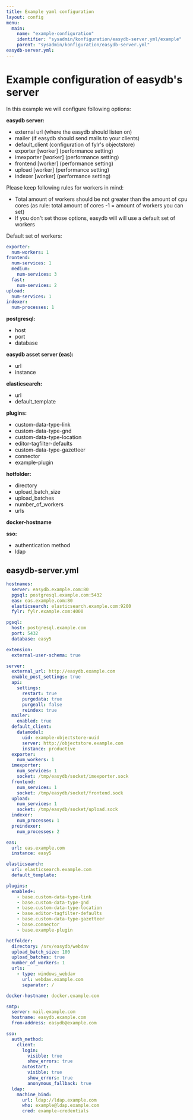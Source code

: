 ```yaml
---
title: Example yaml configuration
layout: config
menu:
  main:
    name: "example-configuration"
    identifier: "sysadmin/konfiguration/easydb-server.yml/example"
    parent: "sysadmin/konfiguration/easydb-server.yml"
easydb-server.yml:
---
```


# Example configuration of easydb's server

In this example we will configure following options:

**easydb server:**

- external url (where the easydb should listen on)
- mailer (if easydb should send mails to your clients)
- default_client (configuration of fylr's objectstore)
- exporter [worker\] (performance setting)
- imexporter [worker\] (performance setting)
- frontend [worker\] (performance setting)
- upload [worker\] (performance setting)
- indexer [worker\] (performance setting)

Please keep following rules for workers in mind:

- Total amount of workers should be not greater than the amount of cpu cores (as rule: total amount of cores -1 = amount of workers you can set)
- If you don't set those options, easydb will will use a default set of workers

Default set of workers:
```yml
exporter:
  num-workers: 1
frontend:
  num-services: 1
  medium:
    num-services: 3
  fast:
    num-services: 2
upload:
  num-services: 1
indexer:
  num-processes: 1
```

**postgresql:**

- host
- port
- database

**easydb asset server (eas):**

- url
- instance

**elasticsearch:**

- url
- default_template

**plugins:**

- custom-data-type-link
- custom-data-type-gnd
- custom-data-type-location
- editor-tagfilter-defaults
- custom-data-type-gazetteer
- connector
- example-plugin

**hotfolder:**

- directory
- upload_batch_size
- upload_batches
- number_of_workers
- urls

**docker-hostname**

**sso:**

- authentication method
- ldap

## easydb-server.yml

```yaml
hostnames:
  server: easydb.example.com:80
  pgsql: postgresql.example.com:5432
  eas: eas.example.com:80
  elasticsearch: elasticsearch.example.com:9200
  fylr: fylr.example.com:4000

pgsql:
  host: postgresql.example.com
  port: 5432
  database: easy5

extension:
  external-user-schema: true

server:
  external_url: http://easydb.example.com
  enable_post_settings: true
  api:
    settings:
      restart: true
      purgedata: true
      purgeall: false
      reindex: true
  mailer:
    enabled: true
  default_client:
    datamodel:
      uid: example-objectstore-uuid
      server: http://objectstore.example.com
      instance: productive
  exporter:
    num_workers: 1
  imexporter:
    num_services: 1
    socket: /tmp/easydb/socket/imexporter.sock
  frontend:
    num_services: 1
    socket: /tmp/easydb/socket/frontend.sock
  upload:
    num_services: 1
    socket: /tmp/easydb/socket/upload.sock
  indexer:
    num_processes: 1
  preindexer:
    num_processes: 2

eas:
  url: eas.example.com
  instance: easy5

elasticsearch:
  url: elasticsearch.example.com
  default_template:

plugins:
  enabled+:
    - base.custom-data-type-link
    - base.custom-data-type-gnd
    - base.custom-data-type-location
    - base.editor-tagfilter-defaults
    - base.custom-data-type-gazetteer
    - base.connector
    - base.example-plugin

hotfolder:
  directory: /srv/easydb/webdav
  upload_batch_size: 100
  upload_batches: true
  number_of_workers: 1
  urls:
    - type: windows_webdav
      url: webdav.example.com
      separator: /

docker-hostname: docker.example.com

smtp:
  server: mail.example.com
  hostname: easydb.example.com
  from-address: easydb@example.com

sso:
  auth_method:
    client:
      login:
        visible: true
        show_errors: true
      autostart:
        visible: true
        show_errors: true
        anonymous_fallback: true
  ldap:
    machine_bind:
      url: ldap://ldap.example.com
      who: example@ldap.example.com
      cred: example-credentials
```